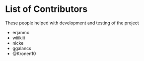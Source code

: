 # List of Contributors

These people helped with development and testing of the project

- erjanmx
- wiiikiii
- nicke
- ggalancs
- @Kronen10
